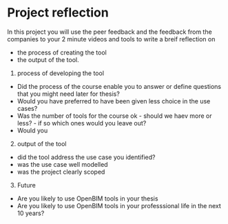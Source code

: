 # Project reflection

In this project you will use the peer feedback and the feedback from the companies to your 2 minute videos and tools to write a breif reflection on

- the process of creating the tool
- the output of the tool.

1. process of developing the tool
- Did the process of the course enable you to answer or define questions that you might need later for thesis?
- Would you have preferred to have been given less choice in the use cases?
- Was the number of tools for the course ok - should we haev more or less? - if so which ones would you leave out?
- Would you
2. output of the tool
- did the tool address the use case you identified?
- was the use case well modelled
- was the project clearly scoped
3. Future
- Are you likely to use OpenBIM tools in your thesis
- Are you likely to use OpenBIM tools in your professsional life in the next 10 years?
